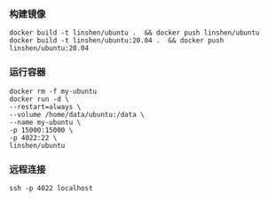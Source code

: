 ### 构建镜像
```shell
docker build -t linshen/ubuntu .  && docker push linshen/ubuntu
docker build -t linshen/ubuntu:20.04 .  && docker push linshen/ubuntu:20.04
```
### 运行容器
```shell
docker rm -f my-ubuntu
docker run -d \
--restart=always \
--volume /home/data/ubuntu:/data \
--name my-ubuntu \
-p 15000:15000 \
-p 4022:22 \
linshen/ubuntu
```
### 远程连接
```shell
ssh -p 4022 localhost
```